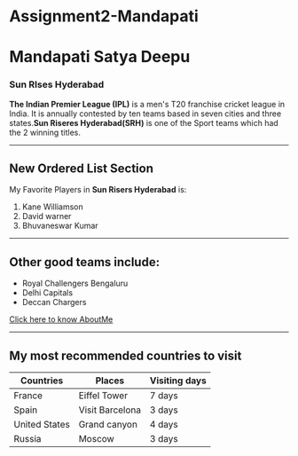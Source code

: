 # Assignment2-Mandapati
# Mandapati Satya Deepu
### Sun RIses Hyderabad
**The Indian Premier League (IPL)** is a men's T20 franchise cricket league in India. It is annually contested by ten teams based in seven cities and three states.**Sun Riseres Hyderabad(SRH)** is one of the Sport teams which had the 2 winning titles.
___
## New Ordered List Section
My Favorite Players in **Sun Risers Hyderabad** is:
1. Kane Williamson
2. David warner
3. Bhuvaneswar Kumar
___
## Other good teams include:
* Royal Challengers Bengaluru
* Delhi Capitals
* Deccan Chargers

[Click here to know AboutMe](https://github.com/s555842/Assignment2-Mandapati/blob/main/AboutMe.md)
___ 
## My most recommended countries to visit

|**Countries**|**Places**       |**Visiting days**|
|-------------|-----------------|-----------------|
|France       |Eiffel Tower     |7 days           |
|Spain        |Visit Barcelona  |3 days           |
|United States|Grand canyon     |4 days           |
|Russia       |Moscow           |3 days           |


